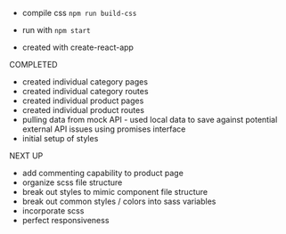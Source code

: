 * compile css `npm run build-css`
* run with `npm start`

* created with create-react-app

COMPLETED

* created individual category pages
* created individual category routes
* created individual product pages
* created individual product routes
* pulling data from mock API - used local data to save against potential external API issues using promises interface
* initial setup of styles

NEXT UP

* add commenting capability to product page
* organize scss file structure
* break out styles to mimic component file structure
* break out common styles / colors into sass variables
* incorporate scss
* perfect responsiveness
